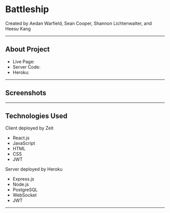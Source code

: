 # Battleship

Created by Aedan Warfield, Sean Cooper, Shannon Lichtenwalter, and Heesu Kang

-----------------------

## About Project

- Live Page:
- Server Code:
- Heroku:

-----------------------

## Screenshots

<!-- ![Landing Page]() -->

-----------------------

## Technologies Used

Client deployed by Zeit

- React.js
- JavaScript
- HTML
- CSS
- JWT

Server deployed by Heroku

- Express.js
- Node.js
- PostgreSQL
- WebSocket
- JWT

-----------------------
